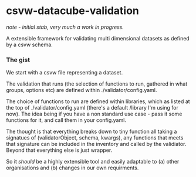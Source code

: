 # csvw-datacube-validation

_note - initial stab, very much a work in progress._

A extensible framework for validating multi dimensional datasets as defined by a csvw schema.


### The gist

We start with a csvw file representing a dataset.

The validation that runs (the selection of functions to run, gathered in what groups, options etc) are defined within ./validator/config.yaml.

The choice of functions to run are defined within libraries, which as listed at the top of ./validator/config.yaml (there's a default /library I'm using for now). The idea being if you have a non standard use case - pass it some functions for it, and call them in your config.yaml.

The thought is that everything breaks down to tiny function all taking a signatues of (validatorObject, schema, kwargs), any functions that meets that signature can be included in the inventory and called by the validiator. Beyond that everything else is just wrapper.

So it _should_ be a highly extensible tool and easily adaptable to (a) other organisations and (b) changes in our own requirments.
